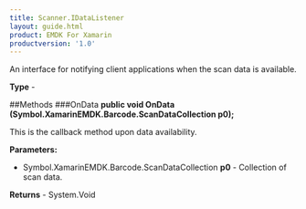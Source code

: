 ```yaml
---
title: Scanner.IDataListener
layout: guide.html
product: EMDK For Xamarin
productversion: '1.0'
---
```

An interface for notifying client applications when the scan data is available.

**Type** - 

##Methods
###OnData
**public void OnData (Symbol.XamarinEMDK.Barcode.ScanDataCollection p0);**

This is the callback method upon data availability.

**Parameters:** 

* Symbol.XamarinEMDK.Barcode.ScanDataCollection **p0** -  Collection of scan data.

**Returns** - System.Void

















